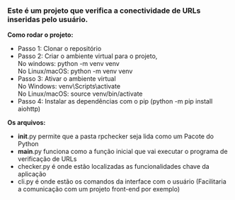 ### Este é um projeto que verifica a conectividade de URLs inseridas pelo usuário.

**Como rodar o projeto:**<br/>
* Passo 1: Clonar o repositório<br/>
* Passo 2: Criar o ambiente virtual para o projeto, <br/>
No windows:  python -m venv venv<br/>
No Linux/macOS: python -m venv venv<br/>
* Passo 3: Ativar o ambiente virtual<br/>
No Windows: venv\Scripts\activate<br/>
No Linux/macOS: source venv/bin/activate<br/>
* Passo 4: Instalar as dependências com o pip (python -m pip install aiohttp)

**Os arquivos:** <br/>
  *  __init__.py permite que a pasta rpchecker seja lida como um Pacote do Python
  * __main__.py funciona como a função inicial que vai executar o programa de verificação de URLs
  * checker.py é onde estão localizadas as funcionalidades chave da aplicação 
  * cli.py é onde estão os comandos da interface com o usuário (Facilitaria a comunicação com um projeto front-end por exemplo)


